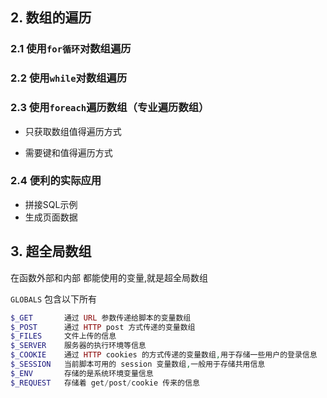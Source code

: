 
## 2. 数组的遍历

### 2.1 使用`for循环`对数组遍历


### 2.2 使用`while`对数组遍历

### 2.3 使用`foreach`遍历数组（专业遍历数组）

- 只获取数组值得遍历方式


- 需要键和值得遍历方式


### 2.4 便利的实际应用

- 拼接SQL示例
- 生成页面数据



## 3. 超全局数组

在函数外部和内部 都能使用的变量,就是超全局数组

`GLOBALS` 包含以下所有
```php
$_GET		通过 URL 参数传递给脚本的变量数组
$_POST		通过 HTTP post 方式传递的变量数组
$_FILES 	文件上传的信息
$_SERVER	服务器的执行环境等信息
$_COOKIE	通过 HTTP cookies 的方式传递的变量数组,用于存储一些用户的登录信息
$_SESSION	当前脚本可用的 session 变量数组,一般用于存储共用信息
$_ENV		存储的是系统环境变量信息
$_REQUEST	存储着 get/post/cookie 传来的信息








```










